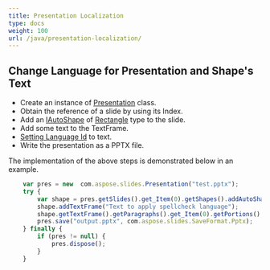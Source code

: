 ```yaml
---
title: Presentation Localization
type: docs
weight: 100
url: /java/presentation-localization/
---
```


## **Change Language for Presentation and Shape's Text**
- Create an instance of [Presentation](https://reference.aspose.com/slides/java/com.aspose.slides/Presentation) class.
- Obtain the reference of a slide by using its Index.
- Add an [IAutoShape](https://reference.aspose.com/slides/java/com.aspose.slides/IAutoShape) of [Rectangle](https://reference.aspose.com/slides/java/com.aspose.slides/ShapeType#Rectangle) type to the slide.
- Add some text to the TextFrame.
- [Setting Language Id](https://reference.aspose.com/slides/java/com.aspose.slides/IBasePortionFormat#setLanguageId-java.lang.String-) to text.
- Write the presentation as a PPTX file.

The implementation of the above steps is demonstrated below in an example.

```javascript
    var pres = new  com.aspose.slides.Presentation("test.pptx");
    try {
        var shape = pres.getSlides().get_Item(0).getShapes().addAutoShape(com.aspose.slides.ShapeType.Rectangle, 50, 50, 200, 50);
        shape.addTextFrame("Text to apply spellcheck language");
        shape.getTextFrame().getParagraphs().get_Item(0).getPortions().get_Item(0).getPortionFormat().setLanguageId("en-EN");
        pres.save("output.pptx", com.aspose.slides.SaveFormat.Pptx);
    } finally {
        if (pres != null) {
            pres.dispose();
        }
    }
```

